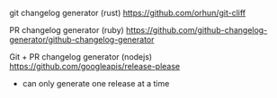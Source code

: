 
git changelog generator (rust)
https://github.com/orhun/git-cliff

PR changelog generator (ruby)
https://github.com/github-changelog-generator/github-changelog-generator

Git + PR changelog generator (nodejs)
https://github.com/googleapis/release-please
- can only generate one release at a time
